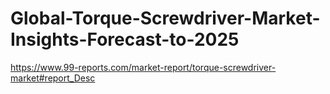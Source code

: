# Global-Torque-Screwdriver-Market-Insights-Forecast-to-2025
https://www.99-reports.com/market-report/torque-screwdriver-market#report_Desc
